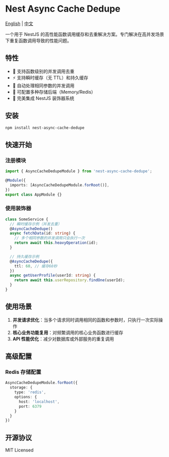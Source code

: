 # Nest Async Cache Dedupe

[English](README.md) | [中文](README.zh-CN.md)

一个用于 NestJS 的高性能函数调用缓存和去重解决方案。专门解决在高并发场景下重复函数调用导致的性能问题。

## 特性

- 🚀 支持函数级别的并发调用去重
- ⚡️ 支持瞬时缓存（无 TTL）和持久缓存
- 🔄 自动处理相同参数的并发调用
- 💾 可配置多种存储后端（Memory/Redis）
- 🎯 完美集成 NestJS 装饰器系统

## 安装

```bash
npm install nest-async-cache-dedupe
```

## 快速开始

### 注册模块

```ts
import { AsyncCacheDedupeModule } from 'nest-async-cache-dedupe';

@Module({
  imports: [AsyncCacheDedupeModule.forRoot()],
})
export class AppModule {}
```

### 使用装饰器

```ts
class SomeService {
  // 瞬时缓存示例（并发去重）
  @AsyncCacheDedupe()
  async fetchData(id: string) {
    // 多个相同参数的并发调用只会执行一次
    return await this.heavyOperation(id);
  }

  // 持久缓存示例
  @AsyncCacheDedupe({
    ttl: 60, // 缓存60秒
  })
  async getUserProfile(userId: string) {
    return await this.userRepository.findOne(userId);
  }
}
```

## 使用场景

1. **并发请求优化**：当多个请求同时调用相同的函数和参数时，只执行一次实际操作
2. **核心业务功能复用**：对频繁调用的核心业务函数进行缓存
3. **API 性能优化**：减少对数据库或外部服务的重复调用

## 高级配置

### Redis 存储配置

```ts
AsyncCacheDedupeModule.forRoot({
  storage: {
    type: 'redis',
    options: {
      host: 'localhost',
      port: 6379
    }
  }
})
```

## 开源协议

MIT Licensed 